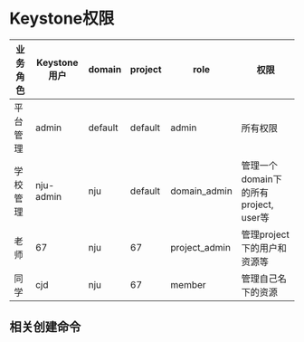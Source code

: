 # Keystone权限

| 业务角色 | Keystone用户 | domain  | project | role          | 权限                                  |
| -------- | ------------ | ------- | ------- | ------------- | ------------------------------------- |
| 平台管理 | admin        | default | default | admin         | 所有权限                              |
| 学校管理 | nju-admin    | nju     | default | domain_admin  | 管理一个domain下的所有project, user等 |
| 老师     | 67           | nju     | 67      | project_admin | 管理project下的用户和资源等           |
| 同学     | cjd          | nju     | 67      | member        | 管理自己名下的资源                    |

## 相关创建命令

